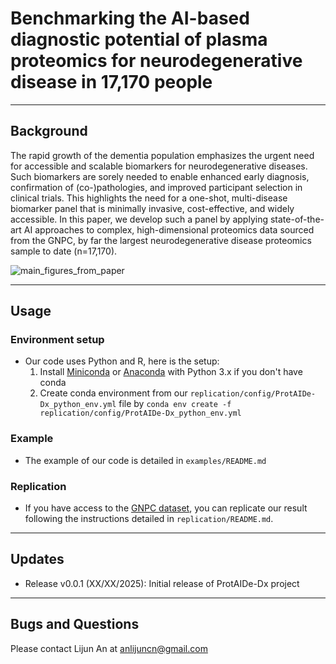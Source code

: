 # Benchmarking the AI-based diagnostic potential of plasma proteomics for neurodegenerative disease in 17,170 people 
---
## Background
The rapid growth of the dementia population emphasizes the urgent need for accessible and scalable biomarkers for neurodegenerative diseases. Such biomarkers are sorely needed to enable enhanced early diagnosis, confirmation of (co-)pathologies, and improved participant selection in clinical trials. This highlights the need for a one-shot, multi-disease biomarker panel that is minimally invasive, cost-effective, and widely accessible. In this paper, we develop such a panel by applying state-of-the-art AI approaches to complex, high-dimensional proteomics data sourced from the GNPC, by far the largest neurodegenerative disease proteomics sample to date (n=17,170). 





![main_figures_from_paper](readme_figures/ProtAIDe-Dx.jpg)

---

## Usage

### Environment setup

-   Our code uses Python and R, here is the setup:
    1. Install [Miniconda](https://docs.conda.io/en/latest/miniconda.html) or [Anaconda](https://www.anaconda.com/distribution/#download-section) with Python 3.x if you don't have conda
    2. Create conda environment from our `replication/config/ProtAIDe-Dx_python_env.yml` file by `conda env create -f replication/config/ProtAIDe-Dx_python_env.yml`

### Example

-   The example of our code is detailed in `examples/README.md`

### Replication

-   If you have access to the [GNPC dataset](https://www.neuroproteome.org/), you can replicate our result following the instructions detailed in `replication/README.md`.


---

## Updates

-   Release v0.0.1 (XX/XX/2025): Initial release of ProtAIDe-Dx project

---

## Bugs and Questions

Please contact Lijun An at anlijuncn@gmail.com
